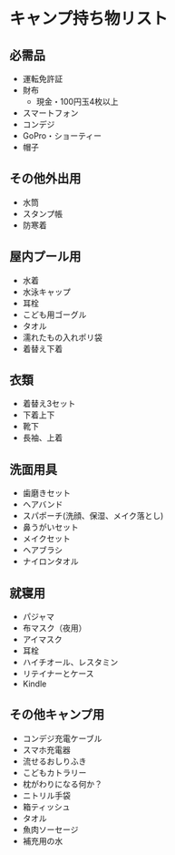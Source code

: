 # キャンプ持ち物リスト

## 必需品
- 運転免許証
- 財布
    - 現金・100円玉4枚以上
- スマートフォン
- コンデジ
- GoPro・ショーティー
- 帽子

## その他外出用
- 水筒
- スタンプ帳
- 防寒着

## 屋内プール用
- 水着
- 水泳キャップ
- 耳栓
- こども用ゴーグル
- タオル
- 濡れたもの入れポリ袋
- 着替え下着

## 衣類
- 着替え3セット
- 下着上下
- 靴下
- 長袖、上着

## 洗面用具
- 歯磨きセット
- ヘアバンド
- スパポーチ(洗顔、保湿、メイク落とし)
- 鼻うがいセット
- メイクセット
- ヘアブラシ
- ナイロンタオル

## 就寝用
- パジャマ
- 布マスク（夜用）
- アイマスク
- 耳栓
- ハイチオール、レスタミン
- リテイナーとケース
- Kindle

## その他キャンプ用
- コンデジ充電ケーブル
- スマホ充電器
- 流せるおしりふき
- こどもカトラリー
- 枕がわりになる何か？
- ニトリル手袋
- 箱ティッシュ
- タオル
- 魚肉ソーセージ
- 補充用の水

